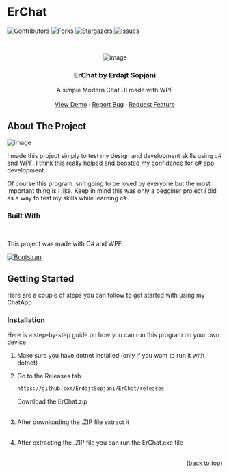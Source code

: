 # ErChat
<a name="readme-top"></a>


[![Contributors][contributors-shield]][contributors-url]
[![Forks][forks-shield]][forks-url]
[![Stargazers][stars-shield]][stars-url]
[![Issues][issues-shield]][issues-url]


<!-- PROJECT LOGO -->
<br />
<div align="center">
  
  ![image](https://github.com/ErdajtSopjani/ErChat/assets/120386306/a1317e24-1445-4f76-af9b-368b11c11a8f)


  <h3 align="center">ErChat by Erdajt Sopjani</h3>

  <p align="center">
    A simple Modern Chat UI made with WPF
    <br />
    <br />
    <a href="https://github.com/ErdajtSopjani/ErChat/releases">View Demo</a>
    ·
    <a href="https://github.com/ErdajtSopjani/ErChat/issues">Report Bug</a>
    ·
    <a href="https://github.com/ErdajtSopjani/ErChat/issues">Request Feature</a>
  </p>
</div>


<!-- ABOUT THE PROJECT -->
## About The Project

![image](https://github.com/ErdajtSopjani/ErChat/assets/120386306/51de8447-87f1-4661-a8ea-06b52c9337c7)



I made this project simply to test my design and development skills using c# and WPF.
I think this really helped and boosted my confidence for c# app development.


Of course this program isn't going to be loved by everyone but the most important thing is I like.
Keep in mind this was only a begginer project i did as a way to test my skills while learning c#.




### Built With
<br>

This project was made with C# and WPF.



[![Bootstrap][Bootstrap.com]][Bootstrap-url]





<!-- GETTING STARTED -->
## Getting Started

Here are a couple of steps you can follow to get started with using my ChatApp

### Installation

  Here is a step-by-step guide on how you can run this program on your own device

1. Make sure you have dotnet installed (only if you want to run it with dotnet)

2. Go to the Releases tab
   ```sh
   https://github.com/ErdajtSopjani/ErChat/releases
   ```
   Download the ErChat.zip
<br><br>
3. After downloading the .ZIP file extract it
   <br><br>
   
4. After extracting the .ZIP file you can run the ErChat.exe file
<br><br>

<p align="right">(<a href="#readme-top">back to top</a>)</p>



<!-- MARKDOWN LINKS & IMAGES -->
<!-- https://www.markdownguide.org/basic-syntax/#reference-style-links -->
[contributors-shield]: https://img.shields.io/github/contributors/ErdajtSopjani/ErChat?style=for-the-badge
[contributors-url]: https://github.com/ErdajtSopjani/ErChat/graphs/contributors
[forks-shield]: https://img.shields.io/github/forks/ErdajtSopjani/ErChat?style=for-the-badge
[forks-url]: https://github.com/ErdajtSopjani/ErChat/network/members
[stars-shield]: https://img.shields.io/github/stars/ErdajtSopjani/ErChat?style=for-the-badge
[stars-url]: https://github.com/ErdajtSopjani/ErChat/stargazers
[issues-shield]: https://img.shields.io/github/issues/ErdajtSopjani/ErChat?style=for-the-badge
[issues-url]: https://github.com/ErdajtSopjani/ErChat/issues
[Bootstrap.com]: https://img.shields.io/github/languages/top/ErdajtSopjani/ErChat?color=purple&style=for-the-badge
[Bootstrap-url]: https://dotnet.microsoft.com/en-us/download
